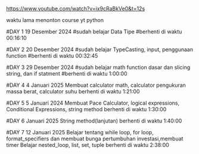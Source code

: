 https://www.youtube.com/watch?v=ix9cRaBkVe0&t=12s

waktu lama menonton course yt python

#DAY 1 19 Desember 2024
#sudah belajar Data Tipe 
#berhenti di waktu 00:16:10

#DAY 2 20 Desember 2024
#sudah belajar TypeCasting, input, penggunaan function 
#berhenti  di waktu 00:32:45

#DAY 3 29 Desember 2024
#sudah belajar math function dasar dan slicing string, dan if statment
#berhenti di waktu 1:00:00

#DAY 4  4 Januari 2025
Membuat calculator math, calculator pengukuran massa berat, calculator suhu
berhenti di waktu 1:21:00

#DAY 5 5 Januari 2024
Membuat Pace Calculator, logical expressions, Conditional Expressions, string method
berhenti di waktu 1:30:00

#DAY 6 Januari 2025
String method(lanjutan)
berhenti di waktu 1:40:00

#DAY 7 12 Januari 2025
Belajar tentang while loop, for loop, format_specifiers dan membuat bunga pertumbuhan investasi,membuat timer
Belajar nested_loop, list, set, tuple
berhenti di waktu 2:38:00

